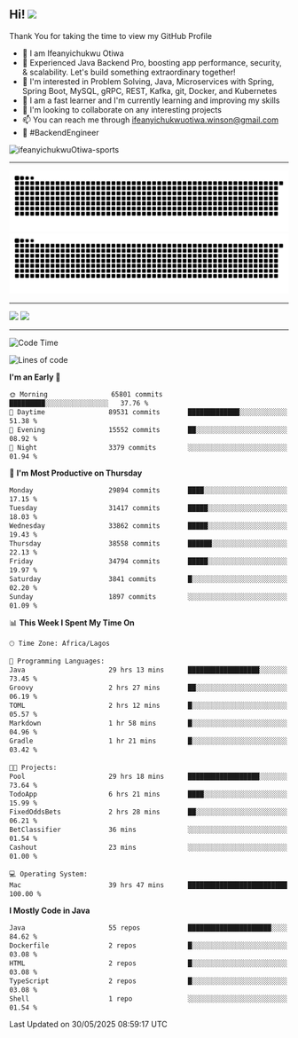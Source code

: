 <!-- BLOG-POST-LIST:START --><!-- BLOG-POST-LIST:END -->

## Hi! <img src="https://media.giphy.com/media/hvRJCLFzcasrR4ia7z/giphy.gif" width="4%"> 

Thank You for taking the time to view my GitHub Profile

- 👋 I am Ifeanyichukwu Otiwa
- 🚀 Experienced Java Backend Pro, boosting app performance, security, & scalability. Let's build something extraordinary together!
- 👀 I'm interested in Problem Solving, Java, Microservices with Spring, Spring Boot, MySQL, gRPC, REST, Kafka, git, Docker, and Kubernetes
- 🌱 I am a fast learner and I'm currently learning and improving my skills
- 💞️ I'm looking to collaborate on any interesting projects
- 📫 You can reach me through ifeanyichukwuotiwa.winson@gmail.com
- 🚀 #BackendEngineer

<p align="left" marginTop="10px"> <img src="https://komarev.com/ghpvc/?username=ifeanyichukwuOtiwa-sports&label=Profile%20views&color=0e75b6&style=for-the-badge" alt="ifeanyichukwuOtiwa-sports" /> </p>

***

<!--🐍📈SNAKEGRAPH / 🌐WEBSITE: https://github.com/Platane/snk -->
![github contribution grid snake animation](https://raw.githubusercontent.com/ifeanyichukwuOtiwa-sports/ifeanyichukwuOtiwa-sports/output/github-contribution-grid-snake-dark.svg#gh-dark-mode-only)![github contribution grid snake animation](https://raw.githubusercontent.com/ifeanyichukwuOtiwa-sports/ifeanyichukwuOtiwa-sports/output/github-contribution-grid-snake.svg#gh-light-mode-only)

***

<p float="left">
  <img float="left" src="https://github-readme-stats.vercel.app/api?username=ifeanyichukwuOtiwa-sports&count_private=true&include_all_commits=true&theme=react&show_icons=true" />
  <img float="right" src="https://github-readme-stats.vercel.app/api/top-langs/?username=ifeanyichukwuOtiwa-sports&layout=compact&show_icons=true&theme=react" /> 
</p>

***



<!--START_SECTION:waka-->
![Code Time](http://img.shields.io/badge/Code%20Time-3%2C758%20hrs%2024%20mins-blue)

![Lines of code](https://img.shields.io/badge/From%20Hello%20World%20I%27ve%20Written-50.0%20million%20lines%20of%20code-blue)

**I'm an Early 🐤** 

```text
🌞 Morning                65801 commits       █████████░░░░░░░░░░░░░░░░   37.76 % 
🌆 Daytime                89531 commits       █████████████░░░░░░░░░░░░   51.38 % 
🌃 Evening                15552 commits       ██░░░░░░░░░░░░░░░░░░░░░░░   08.92 % 
🌙 Night                  3379 commits        ░░░░░░░░░░░░░░░░░░░░░░░░░   01.94 % 
```
📅 **I'm Most Productive on Thursday** 

```text
Monday                   29894 commits       ████░░░░░░░░░░░░░░░░░░░░░   17.15 % 
Tuesday                  31417 commits       █████░░░░░░░░░░░░░░░░░░░░   18.03 % 
Wednesday                33862 commits       █████░░░░░░░░░░░░░░░░░░░░   19.43 % 
Thursday                 38558 commits       ██████░░░░░░░░░░░░░░░░░░░   22.13 % 
Friday                   34794 commits       █████░░░░░░░░░░░░░░░░░░░░   19.97 % 
Saturday                 3841 commits        █░░░░░░░░░░░░░░░░░░░░░░░░   02.20 % 
Sunday                   1897 commits        ░░░░░░░░░░░░░░░░░░░░░░░░░   01.09 % 
```


📊 **This Week I Spent My Time On** 

```text
🕑︎ Time Zone: Africa/Lagos

💬 Programming Languages: 
Java                     29 hrs 13 mins      ██████████████████░░░░░░░   73.45 % 
Groovy                   2 hrs 27 mins       ██░░░░░░░░░░░░░░░░░░░░░░░   06.19 % 
TOML                     2 hrs 12 mins       █░░░░░░░░░░░░░░░░░░░░░░░░   05.57 % 
Markdown                 1 hr 58 mins        █░░░░░░░░░░░░░░░░░░░░░░░░   04.96 % 
Gradle                   1 hr 21 mins        █░░░░░░░░░░░░░░░░░░░░░░░░   03.42 % 

🐱‍💻 Projects: 
Pool                     29 hrs 18 mins      ██████████████████░░░░░░░   73.64 % 
TodoApp                  6 hrs 21 mins       ████░░░░░░░░░░░░░░░░░░░░░   15.99 % 
FixedOddsBets            2 hrs 28 mins       ██░░░░░░░░░░░░░░░░░░░░░░░   06.21 % 
BetClassifier            36 mins             ░░░░░░░░░░░░░░░░░░░░░░░░░   01.54 % 
Cashout                  23 mins             ░░░░░░░░░░░░░░░░░░░░░░░░░   01.00 % 

💻 Operating System: 
Mac                      39 hrs 47 mins      █████████████████████████   100.00 % 
```

**I Mostly Code in Java** 

```text
Java                     55 repos            █████████████████████░░░░   84.62 % 
Dockerfile               2 repos             █░░░░░░░░░░░░░░░░░░░░░░░░   03.08 % 
HTML                     2 repos             █░░░░░░░░░░░░░░░░░░░░░░░░   03.08 % 
TypeScript               2 repos             █░░░░░░░░░░░░░░░░░░░░░░░░   03.08 % 
Shell                    1 repo              ░░░░░░░░░░░░░░░░░░░░░░░░░   01.54 % 
```




 Last Updated on 30/05/2025 08:59:17 UTC
<!--END_SECTION:waka-->

<!--
<p align="center">
![trophy](https://github-profile-trophy.vercel.app/?username=ifeanyichukwuOtiwa-sports&theme=onedark) (https://github.com/ryo-ma/github-profile-trophy)
</p>
-->

<!---
ifeanyi-otiwa/ifeanyi-otiwa is a ✨ special ✨ repository because its `README.md` (this file) appears on your GitHub profile.
You can click the Preview link to take a look at your changes.
--->
